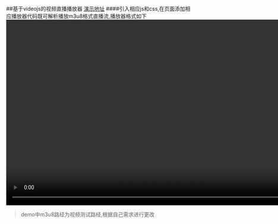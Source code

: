 ##基于videojs的视频直播播放器
[演示地址](https://fzninja.github.io/#/assembly/fz-live)
####引入相应js和css,在页面添加相应播放器代码既可解析播放m3u8格式直播流,播放器格式如下
		<video id="my_video_1" class="video-js vjs-default-skin" controls preload="auto" width="1000" height="500" data-setup='{}'>
    		<source src="./src/z.m3u8" type="application/x-mpegURL">
 		</video>
 > demo中m3u8路经为视频测试路经,根据自己需求进行更改
